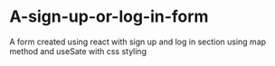 # A-sign-up-or-log-in-form
A form created using react with sign up and log in section using map method and useSate with css styling
